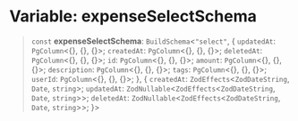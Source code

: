 # Variable: expenseSelectSchema

> `const` **expenseSelectSchema**: `BuildSchema`\<`"select"`, \{ `updatedAt`: `PgColumn`\<\{\}, \{\}, \{\}\>; `createdAt`: `PgColumn`\<\{\}, \{\}, \{\}\>; `deletedAt`: `PgColumn`\<\{\}, \{\}, \{\}\>; `id`: `PgColumn`\<\{\}, \{\}, \{\}\>; `amount`: `PgColumn`\<\{\}, \{\}, \{\}\>; `description`: `PgColumn`\<\{\}, \{\}, \{\}\>; `tags`: `PgColumn`\<\{\}, \{\}, \{\}\>; `userId`: `PgColumn`\<\{\}, \{\}, \{\}\>; \}, \{ `createdAt`: `ZodEffects`\<`ZodDateString`, `Date`, `string`\>; `updatedAt`: `ZodNullable`\<`ZodEffects`\<`ZodDateString`, `Date`, `string`\>\>; `deletedAt`: `ZodNullable`\<`ZodEffects`\<`ZodDateString`, `Date`, `string`\>\>; \}\>
